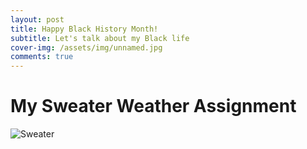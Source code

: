 ```yaml
---
layout: post
title: Happy Black History Month!
subtitle: Let's talk about my Black life
cover-img: /assets/img/unnamed.jpg
comments: true
---
```

# My Sweater Weather Assignment 
![Sweater](https://asawadogo98.github.io/assets/img/ScreenShot2023-02-27at10.13.22PM.png)

